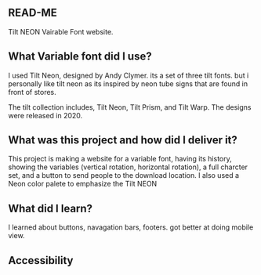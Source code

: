 ## READ-ME
Tilt NEON Vairable Font website.
## What Variable font did I use?
I used Tilt Neon, designed by Andy Clymer. its a set of three tilt fonts. but i personally like tilt neon as its inspired by neon tube signs that are found in front of stores. 

The tilt collection includes, Tilt Neon, Tilt Prism, and Tilt Warp. The designs were released in 2020. 
## What was this project and how did I deliver it?
This project is making a website for a variable font, having its history, showing the variables (vertical rotation, horizontal rotation), a full charcter set, and a button to send people to the download location. I also used a Neon color palete to emphasize the Tilt NEON
## What did I learn?
I learned about buttons, navagation bars, footers. got better at doing mobile view. 
## Accessibility


 
